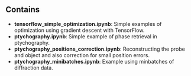 ## Contains ##

* **tensorflow_simple_optimization.ipynb**: Simple examples of optimization using gradient descent with TensorFlow.
* **ptychography.ipynb**: Simple example of phase retrieval in ptychography.
* **ptychography_positions_correction.ipynb**: Reconstructing the probe and object and also correction for small position errors.
* **ptychography_minibatches.ipynb**: Example using minbatches of diffraction data.
